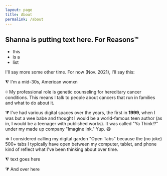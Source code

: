```yaml
---
layout: page
title: About
permalink: /about
---
```


<style>
css
ul {
    list-style-type: square;}
</style>

## Shanna is putting text here. For Reasons™️

- this
- is a
- list

I'll say more some other time. For now (Nov. 2021), I'll say this:


⧨ I'm a mid-30s, American womxn


⌾ My professional role is genetic counseling for hereditary cancer conditions. This means I talk to people about cancers that run in families and what to do about it.


⧩ I've had various digital spaces over the years, the first in **1999**, when I was but a wee babe and thought I would be a world-famous teen author (as in, I would be a teenager with published works). It was called "Ya Think!?" under my made up company "Imagine Ink." Yup. 😅




⇒ I considered calling my digital garden "Open Tabs" because the (no joke) 500+ tabs I typically have open between my computer, tablet, and phone kind of reflect what I've been thinking about over time.

⧨ text goes here


⧩ And over here